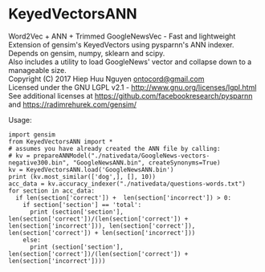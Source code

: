 # KeyedVectorsANN
Word2Vec + ANN + Trimmed GoogleNewsVec - Fast and lightweight  
Extension of gensim's KeyedVectors using pysparnn's ANN indexer. Depends on gensim, numpy, sklearn and scipy.  
Also includes a utility to load GoogleNews' vector and collapse down to a manageable size.  
Copyright (C) 2017 Hiep Huu Nguyen <ontocord@gmail.com>  
Licensed under the GNU LGPL v2.1 - http://www.gnu.org/licenses/lgpl.html  
See additional licenses at https://github.com/facebookresearch/pysparnn and https://radimrehurek.com/gensim/  


Usage:
~~~ 
import gensim
from KeyedVectorsANN import *
# assumes you have already created the ANN file by calling:
# kv = prepareANNModel("./nativedata/GoogleNews-vectors-negative300.bin", "GoogleNewsANN.bin", createSynonyms=True)
kv = KeyedVectorsANN.load('GoogleNewsANN.bin')
print (kv.most_similar(['dog',], [], 10))
acc_data = kv.accuracy_indexer("./nativedata/questions-words.txt")
for section in acc_data:
  if len(section['correct']) +  len(section['incorrect']) > 0:
    if section['section'] == 'total':
      print (section['section'], len(section['correct'])/(len(section['correct']) +  len(section['incorrect'])), len(section['correct']),  len(section['correct']) + len(section['incorrect']))
    else:
      print (section['section'], len(section['correct'])/(len(section['correct']) +  len(section['incorrect'])))
~~~ 
